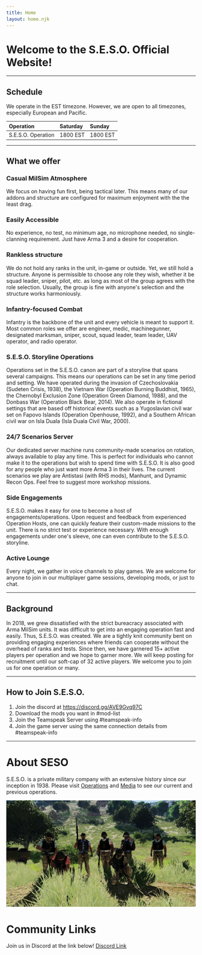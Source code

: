 ```yaml
---
title: Home
layout: home.njk
---
```

# Welcome to the S.E.S.O. Official Website!
***
## Schedule
We operate in the EST timezone. However, we are open to all timezones, especially European and Pacific.

Operation | Saturday | Sunday
:--|:--|:--
S.E.S.O. Operation | 1800 EST | 1800 EST

***
## What we offer
### Casual MilSim Atmosphere

We focus on having fun first, being tactical later. This means many of our addons and structure are configured for maximum enjoyment with the the least drag.

### Easily Accessible

No experience, no test, no minimum age, no microphone needed, no single-clanning requirement. Just have Arma 3 and a desire for cooperation.

### Rankless structure

We do not hold any ranks in the unit, in-game or outside. Yet, we still hold a structure. Anyone is permissible to choose any role they wish, whether it be squad leader, sniper, pilot, etc. as long as most of the group agrees with the role selection. Usually, the group is fine with anyone's selection and the structure works harmoniously.

### Infantry-focused Combat

Infantry is the backbone of the unit and every vehicle is meant to support it. Most common roles we offer are engineer, medic, machinegunner, designated marksman, sniper, scout, squad leader, team leader, UAV operator, and radio operator.

### S.E.S.O. Storyline Operations

Operations set in the S.E.S.O. canon are part of a storyline that spans several campaigns. This means our operations can be set in any time period and setting. We have operated during the invasion of Czechoslovakia (Sudeten Crisis, 1938), the Vietnam War (Operation Burning Buddhist, 1965), the Chernobyl Exclusion Zone (Operation Green Diamond, 1988), and the Donbass War (Operation Black Bear, 2014). We also operate in fictional settings that are based off historical events such as a Yugoslavian civil war set on Fapovo Islands (Operation Openhouse, 1992), and a Southern African civil war on Isla Duala (Isla Duala Civil War, 2000).

### 24/7 Scenarios Server

Our dedicated server machine runs community-made scenarios on rotation, always available to play any time. This is perfect for individuals who cannot make it to the operations but wish to spend time with S.E.S.O. It is also good for any people who just want more Arma 3 in their lives. The current scenarios we play are Antistasi (with RHS mods), Manhunt, and Dynamic Recon Ops. Feel free to suggest more workshop missions.

### Side Engagements

S.E.S.O. makes it easy for one to become a host of engagements/operations. Upon request and feedback from experienced Operation Hosts, one can quickly feature their custom-made missions to the unit. There is no strict test or experience necessary. With enough engagements under one's sleeve, one can even contribute to the S.E.S.O. storyline.

### Active Lounge

Every night, we gather in voice channels to play games. We are welcome for anyone to join in our multiplayer game sessions, developing mods, or just to chat.

***
## Background
In 2018, we grew dissatisfied with the strict bureacracy associated with Arma MilSim units. It was difficult to get into an engaging operation fast and easily. Thus, S.E.S.O. was created. We are a tightly knit community bent on providing engaging experiences where friends can cooperate without the overhead of ranks and tests. Since then, we have garnered 15+ active players per operation and we hope to garner more. We will keep posting for recruitment until our soft-cap of 32 active players. We welcome you to join us for one operation or many.

***

## How to Join S.E.S.O.

1. Join the discord at  https://discord.gg/AVE9Gvq97C
2. Download the mods you want in #mod-list
3. Join the Teamspeak Server using #teamspeak-info
4. Join the game server using the same connection details from #teamspeak-info

***

# About SESO
S.E.S.O. is a private military company with an extensive history since our inception in 1938. Please visit [Operations](/operations/) and [Media](/media/) to see our current and previous operations.

![SESO Operation Black Bear Group Photo](/assets/img/groupphoto.jpeg "SESO Group Photo")

# Community Links
Join us in Discord at the link below!
[Discord Link](https://discord.gg/h7aWmRGJwB)